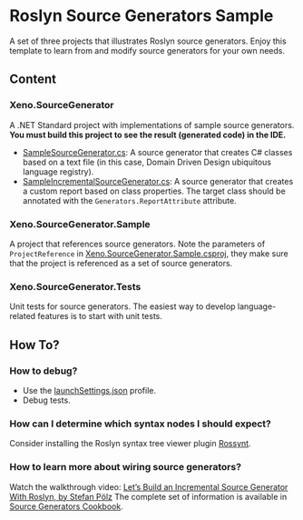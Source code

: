 # Roslyn Source Generators Sample

A set of three projects that illustrates Roslyn source generators. Enjoy this template to learn from and modify source
generators for your own needs.

## Content

### Xeno.SourceGenerator

A .NET Standard project with implementations of sample source generators.
**You must build this project to see the result (generated code) in the IDE.**

- [SampleSourceGenerator.cs](SampleSourceGenerator.cs): A source generator that creates C# classes based on a text
  file (in this case, Domain Driven Design ubiquitous language registry).
- [SampleIncrementalSourceGenerator.cs](SampleIncrementalSourceGenerator.cs): A source generator that creates a custom
  report based on class properties. The target class should be annotated with the `Generators.ReportAttribute`
  attribute.

### Xeno.SourceGenerator.Sample

A project that references source generators. Note the parameters of `ProjectReference`
in [Xeno.SourceGenerator.Sample.csproj](../Xeno.SourceGenerator.Sample/Xeno.SourceGenerator.Sample.csproj), they make
sure that the project is referenced as a set of source generators.

### Xeno.SourceGenerator.Tests

Unit tests for source generators. The easiest way to develop language-related features is to start with unit tests.

## How To?

### How to debug?

- Use the [launchSettings.json](Properties/launchSettings.json) profile.
- Debug tests.

### How can I determine which syntax nodes I should expect?

Consider installing the Roslyn syntax tree viewer plugin [Rossynt](https://plugins.jetbrains.com/plugin/16902-rossynt/).

### How to learn more about wiring source generators?

Watch the walkthrough
video: [Let’s Build an Incremental Source Generator With Roslyn, by Stefan Pölz](https://youtu.be/azJm_Y2nbAI)
The complete set of information is available
in [Source Generators Cookbook](https://github.com/dotnet/roslyn/blob/main/docs/features/source-generators.cookbook.md).